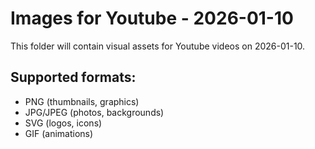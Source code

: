 # Images for Youtube - 2026-01-10

This folder will contain visual assets for Youtube videos on 2026-01-10.

## Supported formats:
- PNG (thumbnails, graphics)
- JPG/JPEG (photos, backgrounds)
- SVG (logos, icons)
- GIF (animations)
